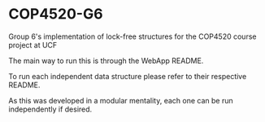 # COP4520-G6
Group 6's implementation of lock-free structures for the COP4520 course project at UCF

The main way to run this is through the WebApp README.

To run each independent data structure please refer to their respective README.

As this was developed in a modular mentality, each one can be run independently if desired.